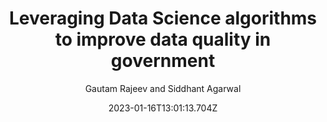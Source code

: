 ---
templateKey: case-study
title: Leveraging Data Science algorithms to improve data quality in government
author: Gautam Rajeev and Siddhant Agarwal
projectId: KONNECT
authorImage: /img/person-vector_updated.jpeg
date: 2023-01-16T13:01:13.704Z
description: NA
featuredimage: /img/aayush_blog.jpg
link: https://www.google.com/
buttonText: Learn More
---